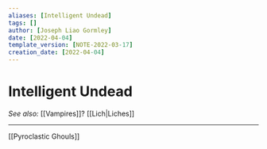 ```yaml
---
aliases: [Intelligent Undead]
tags: []
author: [Joseph Liao Gormley]
date: [2022-04-04]
template_version: [NOTE-2022-03-17]
creation_date: [2022-04-04]
---
```

# Intelligent Undead
*See also:* [[Vampires]]? [[Lich|Liches]]
___
[[Pyroclastic Ghouls]]

